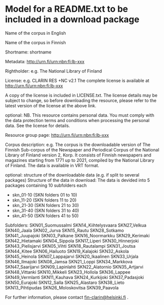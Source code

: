 # Model for a README.txt to be included in a download package

Name of the corpus in English

Name of the corpus in Finnish

Shortname: shortname

Metadata: http://urn.fi/urn:nbn:fi:lb-xxx

Rightholder: e.g. The National Library of Finland

License: e.g. CLARIN RES +NC v2.1
The complete license is available at http://urn.fi/urn:nbn:fi:lb-xxx

A copy of the license is included in LICENSE.txt. The license details
may be subject to change, so before downloading the resource, please
refer to the latest version of the license at the above link.

optional: NB. This resource contains personal data. You must comply with the data protection terms and conditions when processing the personal data. See the license for details.

Resource group page: http://urn.fi/urn:nbn:fi:lb-xxx

Corpus description: e.g.
The corpus is the downloadable version of The Finnish Sub-corpus of the 
Newspaper and Periodical Corpus of the National Library of Finland version 2, Korp. 
It consists of Finnish newspapers and magazines starting from 1771 up to 2021, compiled 
by the National Library of Finland. The data is available in VRT format.


optional: structure of the downloadable data (e.g. if split to several packages)
Structure of the data in download:
The data is devided into 5 packages containing 10 subfolders each
 * skn_01-10 (SKN folders 01 to 10)
 * skn_11-20 (SKN folders 11 to 20)
 * skn_21-30 (SKN folders 21 to 30)
 * skn_31-40 (SKN folders 31 to 40)
 * skn_41-50 (SKN folders 41 to 50)

Subfolders:
SKN01_Suomussalmi  SKN14_Kiihtelysvaara  SKN27_Velkua      SKN40_Jaala
SKN02_Jurva        SKN15_Rautu           SKN28_Sotkamo     SKN41_Juupajoki
SKN03_Palkane      SKN16_Noormarkku      SKN29_Kerimaki    SKN42_Hietamaki
SKN04_Sippola      SKN17_Liperi          SKN30_Hinnerjoki  SKN43_Pielisjarvi
SKN05_Vihti        SKN18_Rautalampi      SKN31_Joutsa      SKN44_Kitee
SKN06_Hailuoto     SKN19_Kalajoki        SKN32_Askola      SKN45_Heinola
SKN07_Lappajarvi   SKN20_Ikaalinen       SKN33_Urjala      SKN46_Ilmajoki
SKN08_Jamsa        SKN21_Loppi           SKN34_Markkova    SKN47_Saarijarvi
SKN09_Lapinlahti   SKN22_Alatornio       SKN35_Artjarvi    SKN48_Vittanki
SKN10_Mikkeli      SKN23_Hollola         SKN36_Lappee      SKN49_Vermlanti
SKN11_Kauhava      SKN24_Kurkijoki       SKN37_Padasjoki   SKN50_Eurajoki
SKN12_Salla        SKN25_Alastaro        SKN38_Lieto
SKN13_Pihtipudas   SKN26_Moloskovitsa    SKN39_Paavola



For further information, please contact fin-clarin@helsinki.fi .